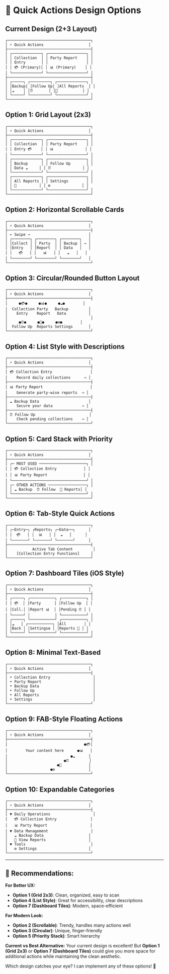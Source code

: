 # 🎨 Quick Actions Design Options

## Current Design (2+3 Layout)
```
┌─────────────────────────────────────┐
│ ⚡ Quick Actions                    │
├─────────────────────────────────────┤
│ ┌─────────────┐ ┌─────────────────┐ │
│ │ Collection  │ │ Party Report    │ │
│ │ Entry       │ │                 │ │
│ │ 💳 (Primary)│ │ 📊 (Primary)    │ │
│ └─────────────┘ └─────────────────┘ │
├─────────────────────────────────────┤
│ ┌─────┐ ┌─────────┐ ┌─────────────┐ │
│ │Backup│ │Follow Up│ │All Reports  │ │
│ │☁️    │ │⏰       │ │📁           │ │
│ └─────┘ └─────────┘ └─────────────┘ │
└─────────────────────────────────────┘
```

## Option 1: Grid Layout (2x3)
```
┌─────────────────────────────────────┐
│ ⚡ Quick Actions                    │
├─────────────────────────────────────┤
│ ┌─────────────┐ ┌─────────────────┐ │
│ │ Collection  │ │ Party Report    │ │
│ │ Entry 💳    │ │ 📊              │ │
│ └─────────────┘ └─────────────────┘ │
│ ┌─────────────┐ ┌─────────────────┐ │
│ │ Backup      │ │ Follow Up       │ │
│ │ Data ☁️     │ │ ⏰              │ │
│ └─────────────┘ └─────────────────┘ │
│ ┌─────────────┐ ┌─────────────────┐ │
│ │ All Reports │ │ Settings        │ │
│ │ 📁          │ │ ⚙️              │ │
│ └─────────────┘ └─────────────────┘ │
└─────────────────────────────────────┘
```

## Option 2: Horizontal Scrollable Cards
```
┌─────────────────────────────────────┐
│ ⚡ Quick Actions                    │
├─────────────────────────────────────┤
│ ← Swipe →                          │
│ ┌────────┐ ┌────────┐ ┌────────┐   │
│ │Collect │ │ Party  │ │ Backup │ → │
│ │Entry   │ │Report  │ │ Data   │   │
│ │   💳   │ │   📊   │ │   ☁️   │   │
│ └────────┘ └────────┘ └────────┘   │
└─────────────────────────────────────┘
```

## Option 3: Circular/Rounded Button Layout
```
┌─────────────────────────────────────┐
│ ⚡ Quick Actions                    │
├─────────────────────────────────────┤
│     ●💳●     ●📊●     ●☁️●        │
│  Collection Party   Backup         │
│    Entry    Report   Data          │
│                                     │
│     ●⏰●     ●📁●     ●⚙️●        │
│  Follow Up  Reports Settings       │
└─────────────────────────────────────┘
```

## Option 4: List Style with Descriptions
```
┌─────────────────────────────────────┐
│ ⚡ Quick Actions                    │
├─────────────────────────────────────┤
│ 💳 Collection Entry                 │
│    Record daily collections      → │
├─────────────────────────────────────┤
│ 📊 Party Report                     │
│    Generate party-wise reports  → │
├─────────────────────────────────────┤
│ ☁️ Backup Data                      │
│    Secure your data             → │
├─────────────────────────────────────┤
│ ⏰ Follow Up                        │
│    Check pending collections    → │
└─────────────────────────────────────┘
```

## Option 5: Card Stack with Priority
```
┌─────────────────────────────────────┐
│ ⚡ Quick Actions                    │
├─────────────────────────────────────┤
│ ┌─ MOST USED ─────────────────────┐ │
│ │ 💳 Collection Entry            │ │
│ │ 📊 Party Report                │ │
│ └─────────────────────────────────┘ │
│ ┌─ OTHER ACTIONS ─────────────────┐ │
│ │ ☁️ Backup  ⏰ Follow  📁 Reports│ │
│ └─────────────────────────────────┘ │
└─────────────────────────────────────┘
```

## Option 6: Tab-Style Quick Actions
```
┌─────────────────────────────────────┐
│ ┌─Entry─┐ ┌Reports┐ ┌─Data──┐      │
│ │  💳   │ │  📊   │ │  ☁️   │      │
│ └───────┘ └───────┘ └───────┘      │
├─────────────────────────────────────┤
│           Active Tab Content         │
│    [Collection Entry Functions]     │
└─────────────────────────────────────┘
```

## Option 7: Dashboard Tiles (iOS Style)
```
┌─────────────────────────────────────┐
│ ⚡ Quick Actions                    │
├─────────────────────────────────────┤
│ ┌─────┐ ┌───────────┐ ┌───────────┐ │
│ │ 💳  │ │Party      │ │Follow Up  │ │
│ │Coll.│ │Report 📊  │ │Pending ⏰ │ │
│ └─────┘ │           │ └───────────┘ │
│ ┌─────┐ └───────────┘ ┌───────────┐ │
│ │☁️   │ ┌───────────┐ │All        │ │
│ │Back │ │Settings⚙️ │ │Reports 📁 │ │
│ └─────┘ └───────────┘ └───────────┘ │
└─────────────────────────────────────┘
```

## Option 8: Minimal Text-Based
```
┌─────────────────────────────────────┐
│ ⚡ Quick Actions                    │
├─────────────────────────────────────┤
│ • Collection Entry                   │
│ • Party Report                       │
│ • Backup Data                        │
│ • Follow Up                          │
│ • All Reports                        │
│ • Settings                           │
└─────────────────────────────────────┘
```

## Option 9: FAB-Style Floating Actions
```
┌─────────────────────────────────────┐
│ ⚡ Quick Actions                    │
├─────────────────────────────────────┤
│                                  ●💳│
│        Your content here      ●📊   │
│                            ●☁️      │
│                         ●⏰         │
│                      ●📁            │
│                   ●⚙️               │
└─────────────────────────────────────┘
```

## Option 10: Expandable Categories
```
┌─────────────────────────────────────┐
│ ⚡ Quick Actions                    │
├─────────────────────────────────────┤
│ ▼ Daily Operations                   │
│   💳 Collection Entry               │
│   📊 Party Report                   │
│ ▼ Data Management                   │
│   ☁️ Backup Data                    │
│   📁 View Reports                   │
│ ▼ Tools                             │
│   ⚙️ Settings                       │
└─────────────────────────────────────┘
```

---

## 🎯 Recommendations:

**For Better UX:**
- **Option 1 (Grid 2x3)**: Clean, organized, easy to scan
- **Option 4 (List Style)**: Great for accessibility, clear descriptions
- **Option 7 (Dashboard Tiles)**: Modern, space-efficient

**For Modern Look:**
- **Option 2 (Scrollable)**: Trendy, handles many actions well
- **Option 3 (Circular)**: Unique, finger-friendly
- **Option 5 (Priority Stack)**: Smart hierarchy

**Current vs Best Alternative:**
Your current design is excellent! But **Option 1 (Grid 2x3)** or **Option 7 (Dashboard Tiles)** could give you more space for additional actions while maintaining the clean aesthetic.

Which design catches your eye? I can implement any of these options! 🚀